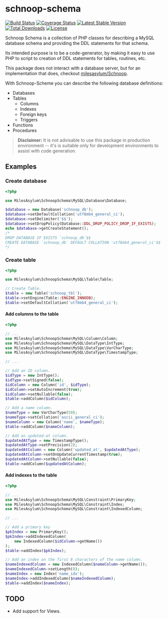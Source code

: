 # schnoop-schema
[![Build Status](https://travis-ci.org/courtney-miles/schnoop-schema.svg?branch=master)](https://travis-ci.org/courtney-miles/schnoop-schema) [![Coverage Status](https://coveralls.io/repos/github/courtney-miles/schnoop-schema/badge.svg?branch=master)](https://coveralls.io/github/courtney-miles/schnoop-schema?branch=master)  [![Latest Stable Version](https://poser.pugx.org/milesasylum/schnoop-schema/v/stable)](https://packagist.org/packages/milesasylum/schnoop-schema) [![Total Downloads](https://poser.pugx.org/milesasylum/schnoop-schema/downloads)](https://packagist.org/packages/milesasylum/schnoop-schema) [![License](https://poser.pugx.org/milesasylum/schnoop-schema/license)](https://packagist.org/packages/milesasylum/schnoop-schema)

Schnoop Schema is a collection of PHP classes for describing a MySQL database schema and providing the DDL statements for that schema.

Its intended purpose is to be a code-generator, by making it easy to use PHP to script to creation of DDL statements for tables, routines, etc.

This package does not interact with a database server, but for an implementation that does, checkout [milesasylum/Schnoop](https://packagist.org/packages/milesasylum/schnoop).

With Schnoop-Scheme you can describe the following database definitions:

* Databases
* Tables
  * Columns
  * Indexes
  * Foreign keys
  * Triggers
* Functions
* Procedures

> **Disclaimer:** It is not advisable to use this package in production environment -- it's is suitable only for development environments to assist with code generation.

## Examples

### Create database

```php
<?php

use MilesAsylum\SchnoopSchema\MySQL\Database\Database;

$database = new Database('schnoop_db');
$database->setDefaultCollation('utf8mb4_general_ci');
$database->setDelimiter('$$');
$database->setDropPolicy(Database::DDL_DROP_POLICY_DROP_IF_EXISTS);
echo $database->getCreateStatement();
/*
DROP DATABASE IF EXISTS `schnoop_db`$$
CREATE DATABASE `schnoop_db` DEFAULT COLLATION 'utf8mb4_general_ci'$$
*/
```

### Create table

```php
<?php

use MilesAsylum\SchnoopSchema\MySQL\Table\Table;

// Create Table.
$table = new Table('schnoop_tbl');
$table->setEngine(Table::ENGINE_INNODB);
$table->setDefaultCollation('utf8mb4_general_ci');

```
#### Add columns to the table

```php
<?php

// ...
use MilesAsylum\SchnoopSchema\MySQL\Column\Column;
use MilesAsylum\SchnoopSchema\MySQL\DataType\IntType;
use MilesAsylum\SchnoopSchema\MySQL\DataType\VarCharType;
use MilesAsylum\SchnoopSchema\MySQL\DataType\TimestampType;

// ...

// Add an ID column.
$idType = new IntType();
$idType->setSigned(false);
$idColumn = new Column('id', $idType);
$idColumn->setAutoIncrement(true);
$idColumn->setNullable(false);
$table->addColumn($idColumn);

// Add a name column.
$nameType = new VarCharType(50);
$nameType->setCollation('ascii_general_ci');
$nameColumn = new Column('name', $nameType);
$table->addColumn($nameColumn);

// Add an updated-at column.
$updatedAtType = new TimestampType();
$updatedAtType->setPrecision(2);
$updatedAtColumn = new Column('updated_at', $updatedAtType);
$updatedAtColumn->setOnUpdateCurrentTimestamp(true);
$updatedAtColumn->setNullable(false);
$table->addColumn($updatedAtColumn);
```
#### Add indexes to the table

```php
<?php

// ...
use MilesAsylum\SchnoopSchema\MySQL\Constraint\PrimaryKey;
use MilesAsylum\SchnoopSchema\MySQL\Constraint\Index;
use MilesAsylum\SchnoopSchema\MySQL\Constraint\IndexedColumn;

// ...

// Add a primary key
$pkIndex = new PrimaryKey();
$pkIndex->addIndexedColumn(
    new IndexedColumn($idColumn->getName())
);
$table->addIndex($pkIndex);

// Add an index on the first 8 characters of the name column.
$nameIndexedColumn = new IndexedColumn($nameColumn->getName());
$nameIndexedColumn->setLength(8);
$nameIndex = new Index('name_idx');
$nameIndex->addIndexedColumn($nameIndexedColumn);
$table->addIndex($nameIndex);
```

## TODO

* Add support for Views.